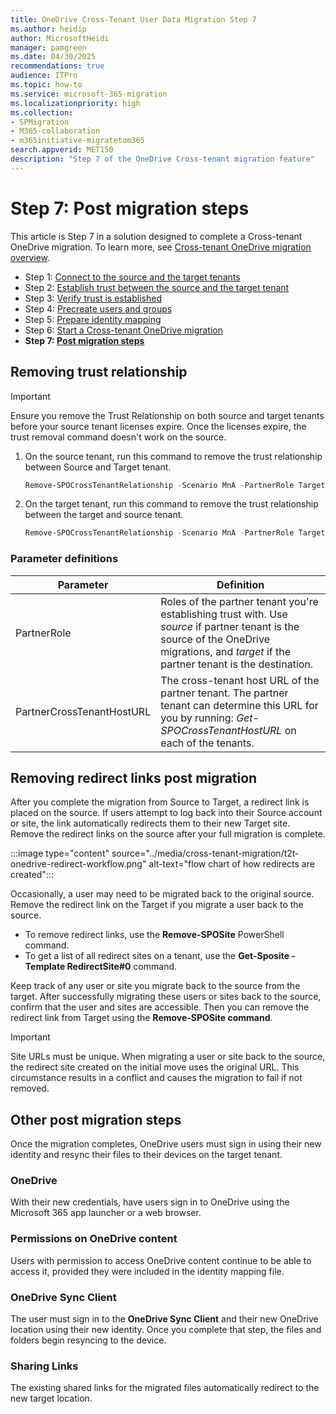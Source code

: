```yaml
---
title: OneDrive Cross-Tenant User Data Migration Step 7
ms.author: heidip
author: MicrosoftHeidi
manager: pamgreen
ms.date: 04/30/2025
recommendations: true
audience: ITPro
ms.topic: how-to
ms.service: microsoft-365-migration
ms.localizationpriority: high
ms.collection: 
- SPMigration
- M365-collaboration
- m365initiative-migratetom365
search.appverid: MET150
description: "Step 7 of the OneDrive Cross-tenant migration feature"
---
```

# Step 7:  Post migration steps

This article is Step 7 in a solution designed to complete a Cross-tenant OneDrive migration. To learn more, see [Cross-tenant OneDrive migration overview](cross-tenant-onedrive-migration.md).

- Step 1: [Connect to the source and the target tenants](cross-tenant-onedrive-migration-step1.md)
- Step 2: [Establish trust between the source and the target tenant](cross-tenant-onedrive-migration-step2.md)
- Step 3: [Verify trust is established](cross-tenant-onedrive-migration-step3.md)
- Step 4: [Precreate users and groups](cross-tenant-onedrive-migration-step4.md)  
- Step 5: [Prepare identity mapping](cross-tenant-onedrive-migration-step5.md)
- Step 6: [Start a Cross-tenant OneDrive migration](cross-tenant-onedrive-migration-step6.md)
- **Step 7: [Post migration steps](cross-tenant-onedrive-migration-step7.md)**

## Removing trust relationship

> [!IMPORTANT]
> Ensure you remove the Trust Relationship on both source and target tenants before your source tenant licenses expire. Once the licenses expire, the trust removal command doesn't work on the source.

1. On the source tenant, run this command to remove the trust relationship between Source and Target tenant.

   ```powershell
   Remove-SPOCrossTenantRelationship -Scenario MnA -PartnerRole Target -PartnerCrossTenantHostUrl <TARGETCrossTenantHostUrl>
   ```

2. On the target tenant, run this command to remove the trust relationship between the target and source tenant.

   ```powershell
   Remove-SPOCrossTenantRelationship -Scenario MnA -PartnerRole Target -PartnerCrossTenantHostUrl <TARGETCrossTenantHostUrl>
   ```

### Parameter definitions

|Parameter                 |Definition |
|--------------------------|-----------|
|PartnerRole               |Roles of the partner tenant you're establishing trust with. Use *source* if partner tenant is the source of the OneDrive migrations, and *target* if the partner tenant is the destination. |
|PartnerCrossTenantHostURL |The cross-tenant host URL of the partner tenant. The partner tenant can determine this URL for you by running: *Get-SPOCrossTenantHostURL* on each of the tenants. |

## Removing redirect links post migration
 
After you complete the migration from Source to Target, a redirect link is placed on the source. If users attempt to log back into their Source account or site, the link automatically redirects them to their new Target site. Remove the redirect links on the source after your full migration is complete.

:::image type="content" source="../media/cross-tenant-migration/t2t-onedrive-redirect-workflow.png" alt-text="flow chart of how redirects are created":::
 
Occasionally, a user may need to be migrated back to the original source. Remove the redirect link on the Target if you migrate a user back to the source.

- To remove redirect links, use the **Remove-SPOSite** PowerShell command.
- To get a list of all redirect sites on a tenant,  use the **Get-Sposite -Template RedirectSite#0** command.

Keep track of any user or site you migrate back to the source from the target. After successfully migrating these users or sites back to the source, confirm that the user and sites are accessible. Then you can remove the redirect link from Target using the **Remove-SPOSite command**.

>[!Important]
>Site URLs must be unique. When migrating a user or site back to the source, the redirect site created on the initial move uses the original URL. This circumstance results in a conflict and causes the migration to fail if not removed.

## Other post migration steps

Once the migration completes, OneDrive users must sign in using their new identity and resync their files to their devices on the target tenant.

### OneDrive

With their new credentials, have users sign in to OneDrive using the Microsoft 365 app launcher or a web browser.

### Permissions on OneDrive content

Users with permission to access OneDrive content continue to be able to access it, provided they were included in the identity mapping file.

### OneDrive Sync Client

The user must sign in to the **OneDrive Sync Client** and their new OneDrive location using their new identity. Once you complete that step, the files and folders begin resyncing to the device.

### Sharing Links

The existing shared links for the migrated files automatically redirect to the new target location.
